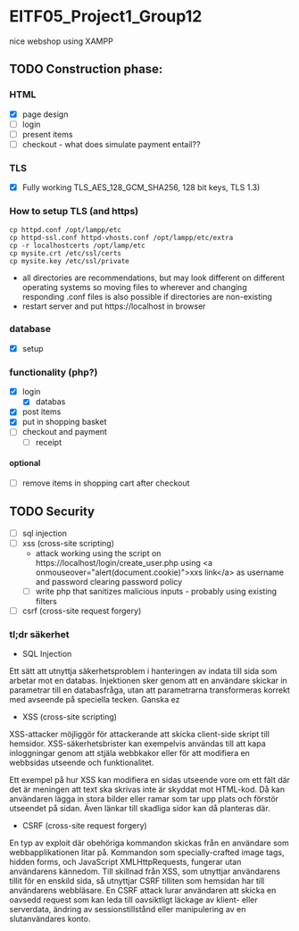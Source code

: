 # EITF05_Project1_Group12
nice webshop using XAMPP 


## TODO Construction phase:
### HTML
- [x] page design
- [ ] login
- [ ] present items
- [ ] checkout - what does simulate payment entail??

### TLS
- [x]  Fully working TLS_AES_128_GCM_SHA256, 128 bit keys, TLS 1.3)
### How to setup TLS (and https)
```console
cp httpd.conf /opt/lampp/etc
cp httpd-ssl.conf httpd-vhosts.conf /opt/lampp/etc/extra
cp -r localhostcerts /opt/lamp/etc
cp mysite.crt /etc/ssl/certs 
cp mysite.key /etc/ssl/private
```
- all directories are recommendations, but may look different on different operating systems so moving files to wherever and changing responding .conf files is also possible if directories are non-existing
- restart server and put https://localhost in browser

### database
- [x] setup

### functionality (php?)
 - [x] login 
    - [x] databas
- [x] post items
- [x] put in shopping basket
- [ ] checkout and payment
    - [ ] receipt
#### optional
- [ ] remove items in shopping cart after checkout


## TODO Security
- [ ] sql injection
- [ ] xss (cross-site scripting)
   - attack working using the script on https://localhost/login/create_user.php using \<a onmouseover="alert(document.cookie)"\>xxs link\</a\> as username and password clearing password policy
   - [ ] write php that sanitizes malicious inputs - probably using existing filters
- [ ] csrf (cross-site request forgery)

### tl;dr säkerhet
* SQL Injection

Ett sätt att utnyttja säkerhetsproblem i hanteringen av indata till sida som arbetar mot en databas. Injektionen sker genom att en användare skickar in parametrar till en databasfråga, utan att parametrarna transformeras korrekt med avseende på speciella tecken. Ganska ez

* XSS (cross-site scripting)

XSS-attacker möjliggör för attackerande att skicka client-side skript till hemsidor. XSS-säkerhetsbrister kan exempelvis användas till att kapa inloggningar genom att stjäla webbkakor eller för att modifiera en webbsidas utseende och funktionalitet.

Ett exempel på hur XSS kan modifiera en sidas utseende vore om ett fält där det är meningen att text ska skrivas inte är skyddat mot HTML-kod. Då kan användaren lägga in stora bilder eller ramar som tar upp plats och förstör utseendet på sidan. Även länkar till skadliga sidor kan då planteras där.

* CSRF (cross-site request forgery)

En typ av exploit där obehöriga kommandon skickas från en användare som webbapplikationen litar på. Kommandon som specially-crafted image tags, hidden forms, och JavaScript XMLHttpRequests, fungerar utan användarens kännedom. Till skillnad från XSS, som utnyttjar användarens tillit för en enskild sida, så utnyttjar CSRF tilliten som hemsidan har till användarens webbläsare. En CSRF attack lurar användaren att skicka en oavsedd request som kan leda till oavsiktligt läckage av klient- eller serverdata, ändring av sessionstillstånd eller manipulering av en slutanvändares konto.

